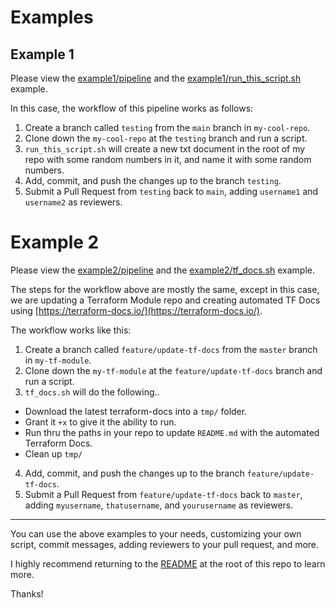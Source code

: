# Examples


## Example 1

Please view the [example1/pipeline](example1/pipeline.yml) and the [example1/run_this_script.sh](example1/run_this_script.sh) example.

In this case, the workflow of this pipeline works as follows:

1. Create a branch called `testing` from the `main` branch in `my-cool-repo`.
2. Clone down the `my-cool-repo` at the `testing` branch and run a script.
3. `run_this_script.sh` will create a new txt document in the root of my repo with some random numbers in it, and name it with some random numbers.
4. Add, commit, and push the changes up to the branch `testing`.
5. Submit a Pull Request from `testing` back to `main`, adding `username1` and `username2` as reviewers.



# Example 2

Please view the [example2/pipeline](example2/pipeline.yml) and the [example2/tf_docs.sh](example2/tf_docs.sh) example.


The steps for the workflow above are mostly the same, except in this case, we are updating a Terraform Module repo and creating automated TF Docs using [https://terraform-docs.io/](https://terraform-docs.io/).

The workflow works like this:

1. Create a branch called `feature/update-tf-docs` from the `master` branch in `my-tf-module`.
2. Clone down the `my-tf-module` at the `feature/update-tf-docs` branch and run a script.
3. `tf_docs.sh` will do the following..
  - Download the latest terraform-docs into a `tmp/` folder.
  - Grant it `+x` to give it the ability to run.
  - Run thru the paths in your repo to update `README.md` with the automated Terraform Docs.
  - Clean up `tmp/`
4. Add, commit, and push the changes up to the branch `feature/update-tf-docs`.
5. Submit a Pull Request from `feature/update-tf-docs` back to `master`, adding `myusername`, `thatusername`, and `yourusername` as reviewers.



---


You can use the above examples to your needs, customizing your own script, commit messages, adding reviewers to your pull request, and more.


I highly recommend returning to the [README](../README.md) at the root of this repo to learn more.

Thanks!